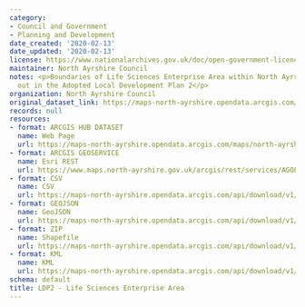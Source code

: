 ```yaml
---
category:
- Council and Government
- Planning and Development
date_created: '2020-02-13'
date_updated: '2020-02-13'
license: https://www.nationalarchives.gov.uk/doc/open-government-licence/version/3/
maintainer: North Ayrshire Council
notes: <p>Boundaries of Life Sciences Enterprise Area within North Ayrshire as set
  out in the Adopted Local Development Plan 2</p>
organization: North Ayrshire Council
original_dataset_link: https://maps-north-ayrshire.opendata.arcgis.com/maps/north-ayrshire::ldp2-life-sciences-enterprise-area
records: null
resources:
- format: ARCGIS HUB DATASET
  name: Web Page
  url: https://maps-north-ayrshire.opendata.arcgis.com/maps/north-ayrshire::ldp2-life-sciences-enterprise-area
- format: ARCGIS GEOSERVICE
  name: Esri REST
  url: https://www.maps.north-ayrshire.gov.uk/arcgis/rest/services/AGOL/Open_Data_Portal4/MapServer/60
- format: CSV
  name: CSV
  url: https://maps-north-ayrshire.opendata.arcgis.com/api/download/v1/items/f8a3a2b2b595461da54dfe3d4031866a/csv?layers=60
- format: GEOJSON
  name: GeoJSON
  url: https://maps-north-ayrshire.opendata.arcgis.com/api/download/v1/items/f8a3a2b2b595461da54dfe3d4031866a/geojson?layers=60
- format: ZIP
  name: Shapefile
  url: https://maps-north-ayrshire.opendata.arcgis.com/api/download/v1/items/f8a3a2b2b595461da54dfe3d4031866a/shapefile?layers=60
- format: KML
  name: KML
  url: https://maps-north-ayrshire.opendata.arcgis.com/api/download/v1/items/f8a3a2b2b595461da54dfe3d4031866a/kml?layers=60
schema: default
title: LDP2 - Life Sciences Enterprise Area
---
```

